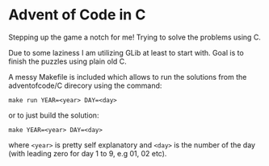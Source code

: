 # Advent of Code in C

Stepping up the game a notch for me! Trying to solve the problems using C.

Due to some laziness I am utilizing GLib at least to start with. Goal is to finish the puzzles using plain old C.

A messy Makefile is included which allows to run the solutions from the adventofcode/C direcory using the command:

```make run YEAR=<year> DAY=<day>```

or to just build the solution:

```make YEAR=<year> DAY=<day>```

where ```<year>``` is pretty self explanatory and ```<day>``` is the number of the day (with leading zero for day 1 to 9, e.g 01, 02 etc).

